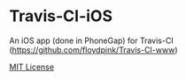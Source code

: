 Travis-CI-iOS
=============

An iOS app (done in PhoneGap) for Travis-CI (https://github.com/floydpink/Travis-CI-www) 

[MIT License](LICENSE.md)
